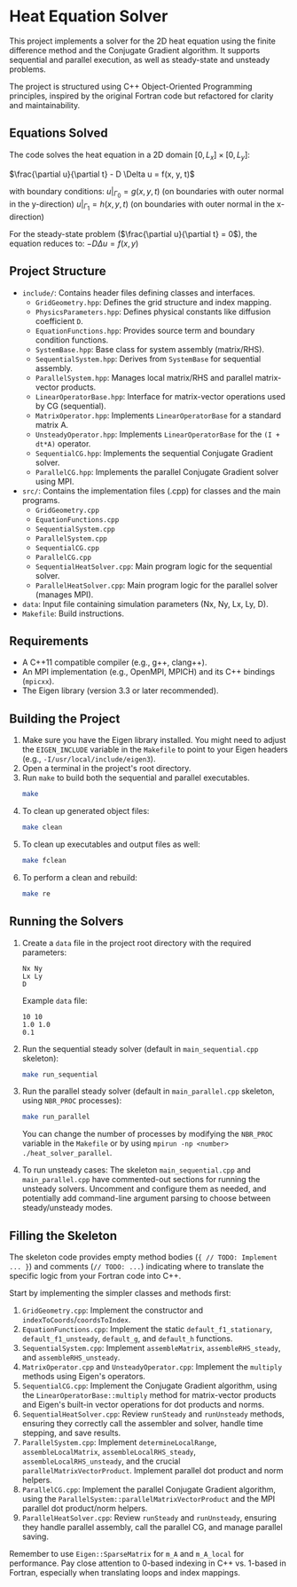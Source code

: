 # Heat Equation Solver

This project implements a solver for the 2D heat equation using the finite difference method and the Conjugate Gradient algorithm. It supports sequential and parallel execution, as well as steady-state and unsteady problems.

The project is structured using C++ Object-Oriented Programming principles, inspired by the original Fortran code but refactored for clarity and maintainability.

## Equations Solved

The code solves the heat equation in a 2D domain $[0, L_x] \times [0, L_y]$:

$\frac{\partial u}{\partial t} - D \Delta u = f(x, y, t)$

with boundary conditions:
$u|_{\Gamma_0} = g(x, y, t)$ (on boundaries with outer normal in the y-direction)
$u|_{\Gamma_1} = h(x, y, t)$ (on boundaries with outer normal in the x-direction)

For the steady-state problem ($\frac{\partial u}{\partial t} = 0$), the equation reduces to:
$- D \Delta u = f(x, y)$

## Project Structure

*   `include/`: Contains header files defining classes and interfaces.
    *   `GridGeometry.hpp`: Defines the grid structure and index mapping.
    *   `PhysicsParameters.hpp`: Defines physical constants like diffusion coefficient `D`.
    *   `EquationFunctions.hpp`: Provides source term and boundary condition functions.
    *   `SystemBase.hpp`: Base class for system assembly (matrix/RHS).
    *   `SequentialSystem.hpp`: Derives from `SystemBase` for sequential assembly.
    *   `ParallelSystem.hpp`: Manages local matrix/RHS and parallel matrix-vector products.
    *   `LinearOperatorBase.hpp`: Interface for matrix-vector operations used by CG (sequential).
    *   `MatrixOperator.hpp`: Implements `LinearOperatorBase` for a standard matrix A.
    *   `UnsteadyOperator.hpp`: Implements `LinearOperatorBase` for the `(I + dt*A)` operator.
    *   `SequentialCG.hpp`: Implements the sequential Conjugate Gradient solver.
    *   `ParallelCG.hpp`: Implements the parallel Conjugate Gradient solver using MPI.
*   `src/`: Contains the implementation files (.cpp) for classes and the main programs.
    *   `GridGeometry.cpp`
    *   `EquationFunctions.cpp`
    *   `SequentialSystem.cpp`
    *   `ParallelSystem.cpp`
    *   `SequentialCG.cpp`
    *   `ParallelCG.cpp`
    *   `SequentialHeatSolver.cpp`: Main program logic for the sequential solver.
    *   `ParallelHeatSolver.cpp`: Main program logic for the parallel solver (manages MPI).
*   `data`: Input file containing simulation parameters (Nx, Ny, Lx, Ly, D).
*   `Makefile`: Build instructions.

## Requirements

*   A C++11 compatible compiler (e.g., g++, clang++).
*   An MPI implementation (e.g., OpenMPI, MPICH) and its C++ bindings (`mpicxx`).
*   The Eigen library (version 3.3 or later recommended).

## Building the Project

1.  Make sure you have the Eigen library installed. You might need to adjust the `EIGEN_INCLUDE` variable in the `Makefile` to point to your Eigen headers (e.g., `-I/usr/local/include/eigen3`).
2.  Open a terminal in the project's root directory.
3.  Run `make` to build both the sequential and parallel executables.
    ```bash
    make
    ```
4.  To clean up generated object files:
    ```bash
    make clean
    ```
5.  To clean up executables and output files as well:
    ```bash
    make fclean
    ```
6.  To perform a clean and rebuild:
    ```bash
    make re
    ```

## Running the Solvers

1.  Create a `data` file in the project root directory with the required parameters:
    ```
    Nx Ny
    Lx Ly
    D
    ```
    Example `data` file:
    ```
    10 10
    1.0 1.0
    0.1
    ```

2.  Run the sequential steady solver (default in `main_sequential.cpp` skeleton):
    ```bash
    make run_sequential
    ```

3.  Run the parallel steady solver (default in `main_parallel.cpp` skeleton, using `NBR_PROC` processes):
    ```bash
    make run_parallel
    ```
    You can change the number of processes by modifying the `NBR_PROC` variable in the `Makefile` or by using `mpirun -np <number> ./heat_solver_parallel`.

4.  To run unsteady cases: The skeleton `main_sequential.cpp` and `main_parallel.cpp` have commented-out sections for running the unsteady solvers. Uncomment and configure them as needed, and potentially add command-line argument parsing to choose between steady/unsteady modes.

## Filling the Skeleton

The skeleton code provides empty method bodies (`{ // TODO: Implement ... }`) and comments (`// TODO: ...`) indicating where to translate the specific logic from your Fortran code into C++.

Start by implementing the simpler classes and methods first:

1.  `GridGeometry.cpp`: Implement the constructor and `indexToCoords`/`coordsToIndex`.
2.  `EquationFunctions.cpp`: Implement the static `default_f1_stationary`, `default_f1_unsteady`, `default_g`, and `default_h` functions.
3.  `SequentialSystem.cpp`: Implement `assembleMatrix`, `assembleRHS_steady`, and `assembleRHS_unsteady`.
4.  `MatrixOperator.cpp` and `UnsteadyOperator.cpp`: Implement the `multiply` methods using Eigen's operators.
5.  `SequentialCG.cpp`: Implement the Conjugate Gradient algorithm, using the `LinearOperatorBase::multiply` method for matrix-vector products and Eigen's built-in vector operations for dot products and norms.
6.  `SequentialHeatSolver.cpp`: Review `runSteady` and `runUnsteady` methods, ensuring they correctly call the assembler and solver, handle time stepping, and save results.
7.  `ParallelSystem.cpp`: Implement `determineLocalRange`, `assembleLocalMatrix`, `assembleLocalRHS_steady`, `assembleLocalRHS_unsteady`, and the crucial `parallelMatrixVectorProduct`. Implement parallel dot product and norm helpers.
8.  `ParallelCG.cpp`: Implement the parallel Conjugate Gradient algorithm, using the `ParallelSystem::parallelMatrixVectorProduct` and the MPI parallel dot product/norm helpers.
9.  `ParallelHeatSolver.cpp`: Review `runSteady` and `runUnsteady`, ensuring they handle parallel assembly, call the parallel CG, and manage parallel saving.

Remember to use `Eigen::SparseMatrix` for `m_A` and `m_A_local` for performance. Pay close attention to 0-based indexing in C++ vs. 1-based in Fortran, especially when translating loops and index mappings.
